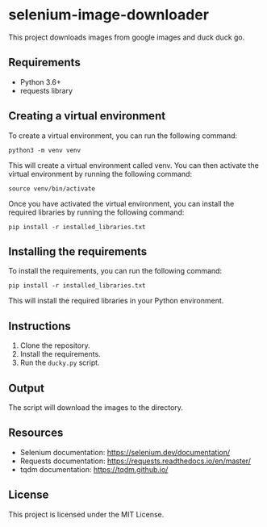# selenium-image-downloader

This project downloads images from google images and duck duck go.

## Requirements
* Python 3.6+
* requests library

## Creating a virtual environment

To create a virtual environment, you can run the following command:

`python3 -m venv venv`

This will create a virtual environment called venv. You can then activate the virtual environment by running the following command:

`source venv/bin/activate`

Once you have activated the virtual environment, you can install the required libraries by running the following command:

`pip install -r installed_libraries.txt`


## Installing the requirements

To install the requirements, you can run the following command:

`pip install -r installed_libraries.txt`

This will install the required libraries in your Python environment.

## Instructions

1. Clone the repository.
2. Install the requirements.
3. Run the `ducky.py` script.

## Output

The script will download the images to the directory.

## Resources

* Selenium documentation: <https://selenium.dev/documentation/>
* Requests documentation: <https://requests.readthedocs.io/en/master/>
* tqdm documentation: <https://tqdm.github.io/>

## License

This project is licensed under the MIT License.
